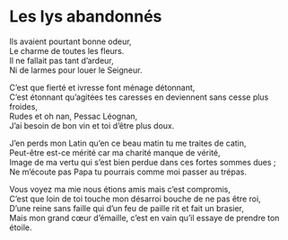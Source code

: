 # Les lys abandonnés

Ils avaient pourtant bonne odeur,  
Le charme de toutes les fleurs.  
Il ne fallait pas tant d’ardeur,  
Ni de larmes pour louer le Seigneur.

C’est que fierté et ivresse font ménage détonnant,  
C’est étonnant qu’agitées tes caresses en deviennent sans cesse plus froides,  
Rudes et oh nan, Pessac Léognan,  
J’ai besoin de bon vin et toi d’être plus doux.

J’en perds mon Latin qu’en ce beau matin tu me traites de catin,  
Peut-être est-ce mérité car ma charité manque de vérité,  
Image de ma vertu qui s’est bien perdue dans ces fortes sommes dues ;  
Ne m’écoute pas Papa tu pourrais comme moi passer au trépas.  

Vous voyez ma mie nous étions amis mais c’est compromis,  
C’est que loin de toi touche mon désarroi bouche de ne pas être roi,  
D’une reine sans faille qui d’un feu de paille rit et fait un brasier,  
Mais mon grand cœur d’émaille, c’est en vain qu’il essaye de prendre ton étoile.
